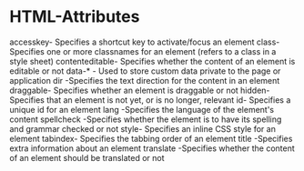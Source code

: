 # HTML-Attributes
accesskey-	Specifies a shortcut key to activate/focus an element
class-	Specifies one or more classnames for an element (refers to a class in a style sheet)
contenteditable-	Specifies whether the content of an element is editable or not
data-* -	Used to store custom data private to the page or application
dir	-Specifies the text direction for the content in an element
draggable-	Specifies whether an element is draggable or not
hidden-	Specifies that an element is not yet, or is no longer, relevant
id-	Specifies a unique id for an element
lang	-Specifies the language of the element's content
spellcheck	-Specifies whether the element is to have its spelling and grammar checked or not
style-	Specifies an inline CSS style for an element
tabindex-	Specifies the tabbing order of an element
title	-Specifies extra information about an element
translate	-Specifies whether the content of an element should be translated or not
